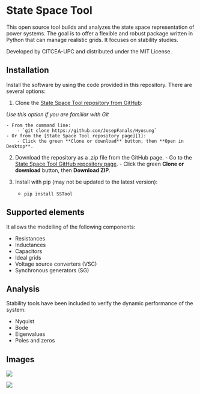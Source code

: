 # State Space Tool 
This open source tool builds and analyzes the state space representation of power systems. The goal is to offer a flexible and robust package written in Python that can manage realistic grids. It focuses on stability studies. 

Developed by CITCEA-UPC and distributed under the MIT License.

## Installation
Install the software by using the code provided in this repository. There are several options:

   1. Clone the [State Space Tool repository from GitHub][1]:
   
   *Use this option if you are familiar with Git*
   
    - From the command line:
        - `git clone https://github.com/JosepFanals/Hyosung`
    - Or from the [State Space Tool repository page][1]:
        - Click the green **Clone or download** button, then **Open in Desktop**.

   2. Download the repository as a .zip file from the GitHub page.
    - Go to the [State Space Tool GitHub repository page][1].
    - Click the green **Clone or download** button, then **Download ZIP**.

   3. Install with pip (may not be updated to the latest version):
      - `pip install SSTool`


## Supported elements
It allows the modelling of the following components:

- Resistances
- Inductances
- Capacitors
- Ideal grids
- Voltage source converters (VSC)
- Synchronous generators (SG)

## Analysis
Stability tools have been included to verify the dynamic performance of the system:

- Nyquist
- Bode
- Eigenvalues
- Poles and zeros

## Images

![](https://github.com/JosepFanals/Hyosung/blob/main/pics/nyquist_2vsc.png)

![](https://github.com/JosepFanals/Hyosung/blob/main/pics/eigens1.png)

[1]: https://github.com/JosepFanals/Hyosung


